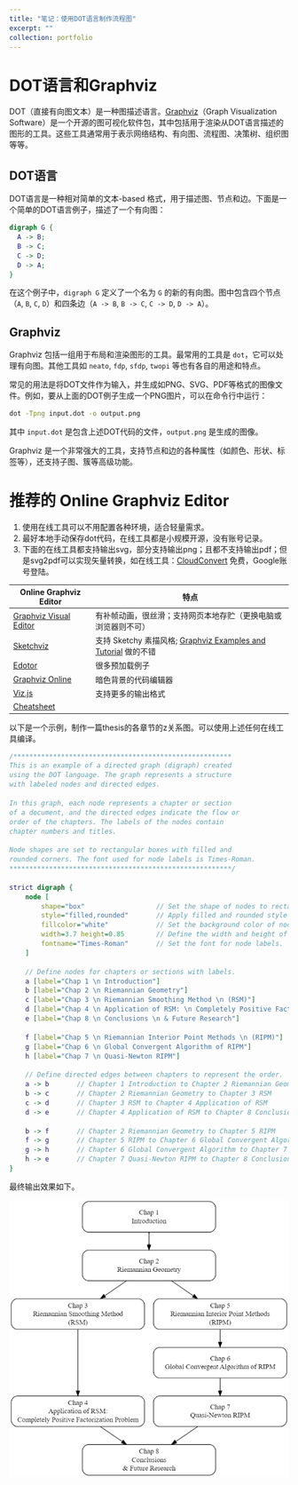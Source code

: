 ```yaml
---
title: "笔记：使用DOT语言制作流程图"
excerpt: ""
collection: portfolio
---
```




# DOT语言和Graphviz 

DOT（直接有向图文本）是一种图描述语言。[Graphviz](https://graphviz.org/)（Graph Visualization Software）是一个开源的图可视化软件包，其中包括用于渲染从DOT语言描述的图形的工具。这些工具通常用于表示网络结构、有向图、流程图、决策树、组织图等等。

## DOT语言

DOT语言是一种相对简单的文本-based 格式，用于描述图、节点和边。下面是一个简单的DOT语言例子，描述了一个有向图：

```dot
digraph G {
  A -> B;
  B -> C;
  C -> D;
  D -> A;
}
```

在这个例子中，`digraph G` 定义了一个名为 `G` 的新的有向图。图中包含四个节点（`A`, `B`, `C`, `D`）和四条边（`A -> B`, `B -> C`, `C -> D`, `D -> A`）。

## Graphviz

Graphviz 包括一组用于布局和渲染图形的工具。最常用的工具是 `dot`，它可以处理有向图。其他工具如 `neato`, `fdp`, `sfdp`, `twopi` 等也有各自的用途和特点。

常见的用法是将DOT文件作为输入，并生成如PNG、SVG、PDF等格式的图像文件。例如，要从上面的DOT例子生成一个PNG图片，可以在命令行中运行：

```bash
dot -Tpng input.dot -o output.png
```

其中 `input.dot` 是包含上述DOT代码的文件，`output.png` 是生成的图像。

Graphviz 是一个非常强大的工具，支持节点和边的各种属性（如颜色、形状、标签等），还支持子图、簇等高级功能。

# 推荐的 Online Graphviz Editor

1. 使用在线工具可以不用配置各种环境，适合轻量需求。
2. 最好本地手动保存dot代码，在线工具都是小规模开源，没有账号记录。
3. 下面的在线工具都支持输出svg，部分支持输出png；且都不支持输出pdf；但是svg2pdf可以实现矢量转换，如在线工具：[CloudConvert](https://cloudconvert.com/) 免费，Google账号登陆。

| Online Graphviz Editor                                       | 特点                                                         |
| ------------------------------------------------------------ | ------------------------------------------------------------ |
| [Graphviz Visual Editor](http://magjac.com/graphviz-visual-editor/) | 有补帧动画，很丝滑；支持网页本地存贮（更换电脑或浏览器则不可） |
| [Sketchviz](https://sketchviz.com/new)                       | 支持 Sketchy 素描风格; [Graphviz Examples and Tutorial](https://sketchviz.com/graphviz-examples) 做的不错 |
| [Edotor](https://edotor.net/)                                | 很多预加载例子                                               |
| [Graphviz Online](https://dreampuf.github.io/GraphvizOnline/) | 暗色背景的代码编辑器                                         |
| [Viz.js](https://viz-js.com/)                                | 支持更多的输出格式                                           |
| [Cheatsheet](https://www.devtoolsdaily.com/cheatsheets/graphviz/) |                                                              |

以下是一个示例，制作一篇thesis的各章节的z关系图。可以使用上述任何在线工具编译。

```dot
/*******************************************************
This is an example of a directed graph (digraph) created
using the DOT language. The graph represents a structure
with labeled nodes and directed edges.

In this graph, each node represents a chapter or section
of a document, and the directed edges indicate the flow or
order of the chapters. The labels of the nodes contain
chapter numbers and titles.

Node shapes are set to rectangular boxes with filled and
rounded corners. The font used for node labels is Times-Roman.
********************************************************/

strict digraph {
    node [
        shape="box"                  // Set the shape of nodes to rectangular boxes.
        style="filled,rounded"       // Apply filled and rounded style to nodes.
        fillcolor="white"            // Set the background color of nodes to white.
        width=3.7 height=0.85        // Define the width and height of nodes.
        fontname="Times-Roman"       // Set the font for node labels.
    ]
    
    // Define nodes for chapters or sections with labels.
    a [label="Chap 1 \n Introduction"]
    b [label="Chap 2 \n Riemannian Geometry"]
    c [label="Chap 3 \n Riemannian Smoothing Method \n (RSM)"]
    d [label="Chap 4 \n Application of RSM: \n Completely Positive Factorization Problem"]
    e [label="Chap 8 \n Conclusions \n & Future Research"]
    
    f [label="Chap 5 \n Riemannian Interior Point Methods \n (RIPM)"]
    g [label="Chap 6 \n Global Convergent Algorithm of RIPM"]
    h [label="Chap 7 \n Quasi-Newton RIPM"]

    // Define directed edges between chapters to represent the order.
    a -> b       // Chapter 1 Introduction to Chapter 2 Riemannian Geometry
    b -> c       // Chapter 2 Riemannian Geometry to Chapter 3 RSM
    c -> d       // Chapter 3 RSM to Chapter 4 Application of RSM
    d -> e       // Chapter 4 Application of RSM to Chapter 8 Conclusions & Future Research
    
    b -> f       // Chapter 2 Riemannian Geometry to Chapter 5 RIPM
    f -> g       // Chapter 5 RIPM to Chapter 6 Global Convergent Algorithm
    g -> h       // Chapter 6 Global Convergent Algorithm to Chapter 7 Quasi-Newton RIPM
    h -> e       // Chapter 7 Quasi-Newton RIPM to Chapter 8 Conclusions & Future Research
}

```

最终输出效果如下。

![graphviz](/images/note_dot_and_graphviz.assets/graphviz.png)